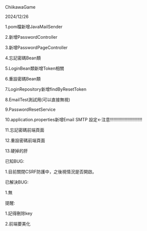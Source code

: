 ChiikawaGame

2024/12/26

1.pom檔新增JavaMailSender

2.新增PasswordController

3.新增PasswordPageController

4.忘記密碼Bean類

5.LoginBean類新增Token相關

6.重設密碼Bean類

7.LoginRepository新增findByResetToken

8.EmailTest測試用(可以直接無視)

9.PasswordResetService

10.application.properties新增Email SMTP 設定<-注意!!!!!!!!!!!!!!!!!!!!!!!!!!

11.忘記密碼前端頁面

12.重設密碼前端頁面

13.硬掉的肝

已知BUG:

1.目前關閉CSRF防護中，之後視情況是否開啟。

已解決BUG:

1.無

提醒:

1.記得刪除key

2.前端要美化
